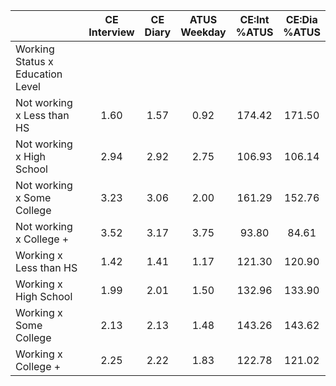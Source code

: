 
|                      | CE<br>Interview |  CE<br>Diary | ATUS<br>Weekday | CE:Int<br>%ATUS | CE:Dia<br>%ATUS |
| -------------------- | :----------: | :----------: | :----------: | :----------: | :----------: |
| Working Status x Education Level |              |              |              |              |              |
| Not working x Less than HS |         1.60 |         1.57 |         0.92 |       174.42 |       171.50 |
| Not working x High School |         2.94 |         2.92 |         2.75 |       106.93 |       106.14 |
| Not working x Some College |         3.23 |         3.06 |         2.00 |       161.29 |       152.76 |
| Not working x College + |         3.52 |         3.17 |         3.75 |        93.80 |        84.61 |
| Working x Less than HS |         1.42 |         1.41 |         1.17 |       121.30 |       120.90 |
| Working x High School |         1.99 |         2.01 |         1.50 |       132.96 |       133.90 |
| Working x Some College |         2.13 |         2.13 |         1.48 |       143.26 |       143.62 |
| Working x College +  |         2.25 |         2.22 |         1.83 |       122.78 |       121.02 |

